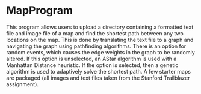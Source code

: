 # MapProgram
This program allows users to upload a directory containing a formatted text file and image file of a map and find the shortest path between any two locations on the map. This is done by translating the text file to a graph and navigating the graph using pathfinding algorithms. There is an option for random events, which causes the edge weights in the graph to be randomly altered. If this option is unselected, an AStar algorithm is used with a Manhattan Distance heuristic. If the option is selected, then a genetic algorithm is used to adaptively solve the shortest path. A few starter maps are packaged (all images and text files taken from the Stanford Trailblazer assignment). 
